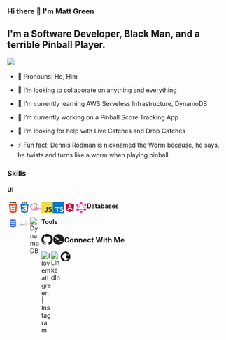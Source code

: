 ### Hi there 👋 I'm Matt Green

## I'm a Software Developer, Black Man, and a terrible Pinball Player.

<img src="https://media.giphy.com/media/l2Je4JsstsS4zwoH6/giphy.gif"/>

- :boy: Pronouns: He, Him
- 👯 I’m looking to collaborate on anything and everything
- 🌱 I’m currently learning AWS Serveless Infrastructure, DynamoDB
- 🔭 I’m currently working on a Pinball Score Tracking App

- 🤔 I’m looking for help with Live Catches and Drop Catches
- ⚡ Fun fact: Dennis Rodman is nicknamed the Worm because, he says, he twists and turns like a worm when playing pinball.

### Skills

#### UI

<img align="left" alt="HTML5" width="26px" src="https://raw.githubusercontent.com/github/explore/80688e429a7d4ef2fca1e82350fe8e3517d3494d/topics/html/html.png" />
<img align="left" alt="CSS3" width="26px" src="https://raw.githubusercontent.com/github/explore/80688e429a7d4ef2fca1e82350fe8e3517d3494d/topics/css/css.png" />
<img align="left" alt="Sass" width="26px" src="https://raw.githubusercontent.com/github/explore/80688e429a7d4ef2fca1e82350fe8e3517d3494d/topics/sass/sass.png" />
<img align="left" alt="JavaScript" width="26px" src="https://raw.githubusercontent.com/github/explore/80688e429a7d4ef2fca1e82350fe8e3517d3494d/topics/javascript/javascript.png" />
<img align="left" alt="Typescript" width="26px" src="https://raw.githubusercontent.com/github/explore/80688e429a7d4ef2fca1e82350fe8e3517d3494d/topics/typescript/typescript.png" />
<img align="left" alt="Angular" width="26px" src="https://raw.githubusercontent.com/github/explore/80688e429a7d4ef2fca1e82350fe8e3517d3494d/topics/angular/angular.png" />
<img align="left" alt="GraphQL" width="26px" src="https://raw.githubusercontent.com/github/explore/80688e429a7d4ef2fca1e82350fe8e3517d3494d/topics/graphql/graphql.png" />

#### Databases

<img align="left" alt="SQL" width="26px" src="https://raw.githubusercontent.com/github/explore/80688e429a7d4ef2fca1e82350fe8e3517d3494d/topics/sql/sql.png" />
<img align="left" alt="MySQL" width="26px" src="https://raw.githubusercontent.com/github/explore/80688e429a7d4ef2fca1e82350fe8e3517d3494d/topics/mysql/mysql.png" />
<img align="left" alt="DynamoDB" width="26px" src="https://cdn2.iconfinder.com/data/icons/amazon-aws-stencils/100/Database_copy_DynamoDB-512.png"/>

#### Tools

<img align="left" alt="GitHub" width="26px" src="https://raw.githubusercontent.com/github/explore/78df643247d429f6cc873026c0622819ad797942/topics/github/github.png" />
<img align="left" alt="Terminal" width="26px" src="https://raw.githubusercontent.com/github/explore/80688e429a7d4ef2fca1e82350fe8e3517d3494d/topics/terminal/terminal.png" />

### Connect With Me

[<img aling="left" alt="mattagreen.com" width="22px" src="https://raw.githubusercontent.com/iconic/open-iconic/master/svg/globe.svg"/>][personal]
[<img align="left" alt="ilovemattgreen | Instagram" width="22px" src="https://cdn.jsdelivr.net/npm/simple-icons@v3/icons/instagram.svg"/>][instagram]
[<img align="left" alt="LinkedIn" width="22px" src="https://cdn.jsdelivr.net/npm/simple-icons@v3/icons/linkedin.svg"/>][linkedin]

[personal]: www.mattagreen.com
[linkedin]: https://www.linkedin.com/in/mattalangreen/
[instagram]: https://instagram.com/ilovemattgreen

<!--

[YouTube: How To Create An Amazing Profile ReadMe With GitHub Actions](https://www.youtube.com/watch?v=ECuqb5Tv9qI)



[](https://www.youtube.com/watch?v=n6d4KHSKqGk)

**TYMG/TYMG** is a ✨ _special_ ✨ repository because its `README.md` (this file) appears on your GitHub profile.

Here are some ideas to get you started:

- 🔭 I’m currently working on ...
- 🌱 I’m currently learning ...
- 👯 I’m looking to collaborate on ...
- 🤔 I’m looking for help with ...
- 💬 Ask me about ...z
- 📫 How to reach me: ...
- 😄 Pronouns: ...
- ⚡ Fun fact: Dennis Rodman is nicknamed the Worm because, he says, he twists and turns like a worm when playing pinball.
-->
